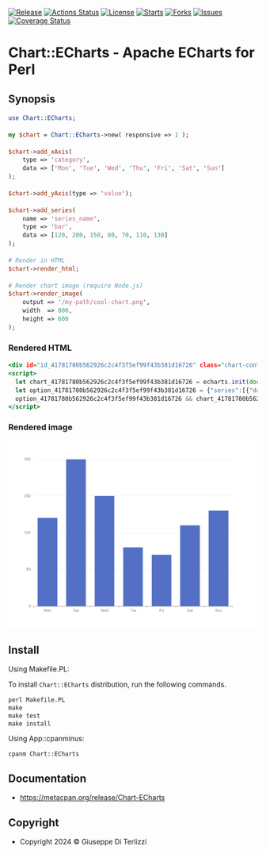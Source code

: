 [![Release](https://img.shields.io/github/release/giterlizzi/perl-Chart-ECharts.svg)](https://github.com/giterlizzi/perl-Chart-ECharts/releases) [![Actions Status](https://github.com/giterlizzi/perl-Chart-ECharts/workflows/linux/badge.svg)](https://github.com/giterlizzi/perl-Chart-ECharts/actions) [![License](https://img.shields.io/github/license/giterlizzi/perl-Chart-ECharts.svg)](https://github.com/giterlizzi/perl-Chart-ECharts) [![Starts](https://img.shields.io/github/stars/giterlizzi/perl-Chart-ECharts.svg)](https://github.com/giterlizzi/perl-Chart-ECharts) [![Forks](https://img.shields.io/github/forks/giterlizzi/perl-Chart-ECharts.svg)](https://github.com/giterlizzi/perl-Chart-ECharts) [![Issues](https://img.shields.io/github/issues/giterlizzi/perl-Chart-ECharts.svg)](https://github.com/giterlizzi/perl-Chart-ECharts/issues) [![Coverage Status](https://coveralls.io/repos/github/giterlizzi/perl-Chart-ECharts/badge.svg)](https://coveralls.io/github/giterlizzi/perl-Chart-ECharts)

# Chart::ECharts - Apache ECharts for Perl

## Synopsis

```.pl
use Chart::ECharts;

my $chart = Chart::ECharts->new( responsive => 1 );

$chart->add_xAxis(
    type => 'category',
    data => ['Mon', 'Tue', 'Wed', 'Thu', 'Fri', 'Sat', 'Sun']
);

$chart->add_yAxis(type => 'value');

$chart->add_series(
    name => 'series_name',
    type => 'bar',
    data => [120, 200, 150, 80, 70, 110, 130]
);

# Render in HTML
$chart->render_html;

# Render chart image (require Node.js)
$chart->render_image(
    output => '/my-path/cool-chart.png',
    width  => 800,
    height => 600
);
```
### Rendered HTML

```.html
<div id="id_41781780b562926c2c4f3f5ef99f43b381d16726" class="chart-container" style="min-width:auto;min-height:300px;"></div>
<script>
  let chart_41781780b562926c2c4f3f5ef99f43b381d16726 = echarts.init(document.getElementById('id_41781780b562926c2c4f3f5ef99f43b381d16726'), 'white', {"locale":"en","renderer":"canvas"});
  let option_41781780b562926c2c4f3f5ef99f43b381d16726 = {"series":[{"data":[120,200,150,80,70,110,130],"name":"series_name","type":"bar"}],"xAxis":[{"data":["Mon","Tue","Wed","Thu","Fri","Sat","Sun"],"type":"category"}],"yAxis":[{"type":"value"}]};
  option_41781780b562926c2c4f3f5ef99f43b381d16726 && chart_41781780b562926c2c4f3f5ef99f43b381d16726.setOption(option_41781780b562926c2c4f3f5ef99f43b381d16726);
</script>
```

### Rendered image

![Bar chart](https://raw.githubusercontent.com/giterlizzi/perl-Chart-ECharts/main/charts/bar.png)


## Install

Using Makefile.PL:

To install `Chart::ECharts` distribution, run the following commands.

    perl Makefile.PL
    make
    make test
    make install

Using App::cpanminus:

    cpanm Chart::ECharts


## Documentation

 - https://metacpan.org/release/Chart-ECharts


## Copyright

 - Copyright 2024 © Giuseppe Di Terlizzi
